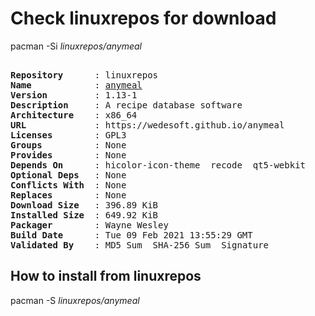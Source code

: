 # Check linuxrepos for download

pacman -Si *linuxrepos/anymeal*

<div class="highlight"><pre class="highlight"><text>
<b>Repository</b>      : linuxrepos
<b>Name</b>            : <a href="../../x86_64/anymeal-1.13-1-x86_64.pkg.tar.zst">anymeal</a>
<b>Version</b>         : 1.13-1
<b>Description</b>     : A recipe database software
<b>Architecture</b>    : x86_64
<b>URL</b>             : https://wedesoft.github.io/anymeal
<b>Licenses</b>        : GPL3
<b>Groups</b>          : None
<b>Provides</b>        : None
<b>Depends On</b>      : hicolor-icon-theme  recode  qt5-webkit
<b>Optional Deps</b>   : None
<b>Conflicts With</b>  : None
<b>Replaces</b>        : None
<b>Download Size</b>   : 396.89 KiB
<b>Installed Size</b>  : 649.92 KiB
<b>Packager</b>        : Wayne Wesley <wayne6324@gmail.com>
<b>Build Date</b>      : Tue 09 Feb 2021 13:55:29 GMT
<b>Validated By</b>    : MD5 Sum  SHA-256 Sum  Signature
</text></pre></div>

## How to install from linuxrepos

pacman -S *linuxrepos/anymeal*
